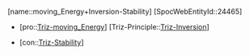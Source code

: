 ﻿---
type: TrizContradiction
aliases:
- moving_Energy+Inversion-Stability
license: CC BY-SA 4.0
copyright: https://github.com/SpocWeb
IsDeleted: false
IsReadOnly: false
Confidential: public
tags: 
- Triz/Contradiction
---
[name::moving_Energy+Inversion-Stability]
[SpocWebEntityId::24465]
+ [pro::[Triz-moving_Energy](tech/Triz/Parameter/Triz-moving_Energy.md)]
[Triz-Principle::[Triz-Inversion](tech/Triz/Principle/Triz-Inversion.md)]
- [con::[Triz-Stability](tech/Triz/Parameter/Triz-Stability.md)]

